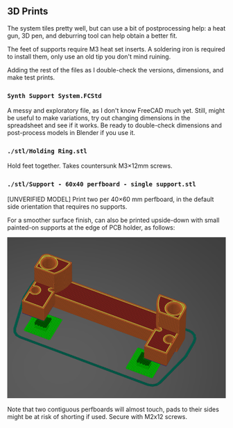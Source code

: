 3D Prints
---------
The system tiles pretty well, but can use a bit of postprocessing help: a heat gun, 3D pen, and deburring tool can help obtain a better fit.

The feet of supports require M3 heat set inserts. A soldering iron is required to install them, only use an old tip you don't mind ruining.

Adding the rest of the files as I double-check the versions, dimensions, and make test prints.


### `Synth Support System.FCStd`

A messy and exploratory file, as I don't know FreeCAD much yet. Still, might be useful to make variations, try out changing dimensions in the spreadsheet and see if it works. Be ready to double-check dimensions and post-process models in Blender if you use it.

### `./stl/Holding Ring.stl`

Hold feet together. Takes countersunk M3×12mm screws.

### `./stl/Support - 60x40 perfboard - single support.stl`

[UNVERIFIED MODEL] Print two per 40×60 mm perfboard, in the default side orientation that requires no supports. 

For a smoother surface finish, can also be printed upside-down with small painted-on supports at the edge of PCB holder, as follows:

![](images/60x40%20upside-down.png)

Note that two contiguous perfboards will almost touch, pads to their sides might be at risk of shorting if used. Secure with M2x12 screws.

